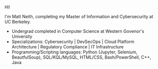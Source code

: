 Hi!

I'm Matt Neith, completing my Master of Information and Cybersecurity at UC Berkeley.
- Undergrad completed in Computer Science at Western Govenor's University
- Specializations: Cybersecurity | DevSecOps | Cloud Platform Architecture | Regulatory Compliance | IT Infrastructure
- Programming/Scripting languages: Python (Jupyter, Selenium, BeautfulSoup), SQL/KQL/MySQL, HTML/CSS, Bash/PowerShell, C++, Java
